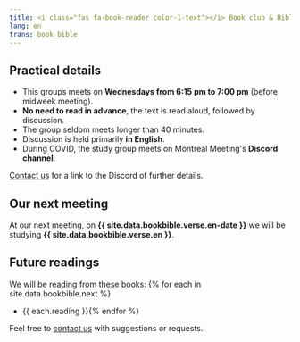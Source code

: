 ```yaml
---
title: <i class="fas fa-book-reader color-1-text"></i> Book club & Bible study <i class="fas fa-bible color-1-dark-text"></i>
lang: en
trans: book_bible
---
```

## Practical details
* This groups meets on **Wednesdays from 6:15 pm to 7:00 pm** (before midweek meeting).
* **No need to read in advance**, the text is read aloud, followed by discussion.
* The group seldom meets longer than 40 minutes.
* Discussion is held primarily **in English**.
* During COVID, the study group meets on Montreal Meeting's **Discord channel**.

[Contact us](/contact) for a link to the Discord of further details.

## Our next meeting
At our next meeting, on **{{ site.data.bookbible.verse.en-date }}** we will be studying **{{ site.data.bookbible.verse.en }}**.

## Future readings
We will be reading from these books:
{% for each in site.data.bookbible.next %}
* {{ each.reading }}{% endfor %}

Feel free to [contact us](/contact) with suggestions or requests.

